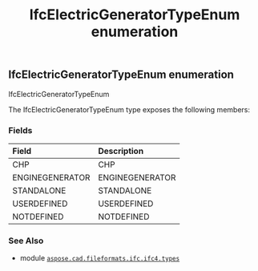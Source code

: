 ﻿---
title: IfcElectricGeneratorTypeEnum enumeration
second_title: Aspose.CAD for Python via .NET API References
description: 
type: docs
weight: 2640
url: /aspose.cad.fileformats.ifc.ifc4.types/ifcelectricgeneratortypeenum/
is_root: false
---

## IfcElectricGeneratorTypeEnum enumeration

IfcElectricGeneratorTypeEnum



The IfcElectricGeneratorTypeEnum type exposes the following members:

### Fields
| Field | Description |
| :- | :- |
| CHP | CHP |
| ENGINEGENERATOR | ENGINEGENERATOR |
| STANDALONE | STANDALONE |
| USERDEFINED | USERDEFINED |
| NOTDEFINED | NOTDEFINED |



### See Also
* module [`aspose.cad.fileformats.ifc.ifc4.types`](..)
